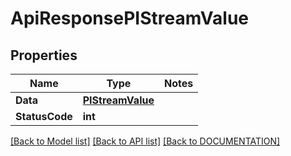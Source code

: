 # ApiResponsePIStreamValue

## Properties
Name | Type | Notes
------------ | ------------- | -------------
**Data** | **[**PIStreamValue**](../Model/PIStreamValue.md)**
**StatusCode** | **int**

[[Back to Model list]](../../DOCUMENTATION.md#documentation-for-models) [[Back to API list]](../../DOCUMENTATION.md#documentation-for-api-endpoints) [[Back to DOCUMENTATION]](../../DOCUMENTATION.md)
